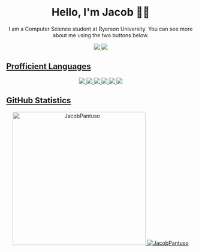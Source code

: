 <h1 align="center"fds>Hello, I'm Jacob 👋🏼</h1>
<p align="center">I am a Computer Science student at Ryerson University. You can see more about me using the two buttons below.</p>
<p float="left" align = "center">
  <a href="https://www.linkedin.com/in/jacob-pantuso-054b06156/"><img src="https://img.shields.io/badge/LinkedIn-0077B5?style=for-the-badge&logo=linkedin&logoColor=white"/>
  <a href="http://www.jacobpantuso.ca"><img src="https://img.shields.io/badge/Portfolio-%23000000.svg?style=for-the-badge&logo=firefox&logoColor=#FF7139"/>  
</p>
<h2>Profficient Languages</h2>
    <p float="left" align="center">
      <a href="https://www.swift.org"><img src="https://img.shields.io/badge/Swift-FA7343?style=for-the-badge&logo=swift&logoColor=whit"/>
      <a href="https://www.w3schools.com/html/"><img src="https://img.shields.io/badge/HTML5-E34F26?style=for-the-badge&logo=html5&logoColor=white"/>
      <a href="https://www.w3schools.com/css/"><img src="https://img.shields.io/badge/CSS3-1572B6?style=for-the-badge&logo=css3&logoColor=white"/>
      <a href="https://www.javascript.com"><img src="https://img.shields.io/badge/JavaScript-323330?style=for-the-badge&logo=javascript&logoColor=F7DF1"/>
      <a href="https://www.python.org"><img src="https://img.shields.io/badge/Python-FFD43B?style=for-the-badge&logo=python&logoColor=blue"/>
      <a href="https://www.java.com"><img src="https://img.shields.io/badge/Java-ED8B00?style=for-the-badge&logo=java&logoColor=white"/>
    </p>
<h2>GitHub Statistics</h2>
<p float="left" align = "center">
  <img src="https://github-readme-stats.vercel.app/api?username=JacobPantuso&show_icons=true&locale=en&theme=dark" alt="JacobPantuso" width="355" />
  <img src="https://github-readme-stats.vercel.app/api/top-langs?username=JacobPantuso&show_icons=true&locale=en&layout=compact&theme=dark&hide-border=true" alt="JacobPantuso"/>
</p>
